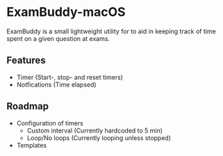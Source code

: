 # ExamBuddy-macOS
ExamBuddy is a small lightweight utility for to aid in keeping track of time spent on a given question at exams.

## Features
- Timer (Start-, stop- and reset timers)
- Notfications (Time elapsed)

## Roadmap
- Configuration of timers
  - Custom interval (Currently hardcoded to 5 min)
  - Loop/No loops (Currently looping unless stopped)
- Templates

